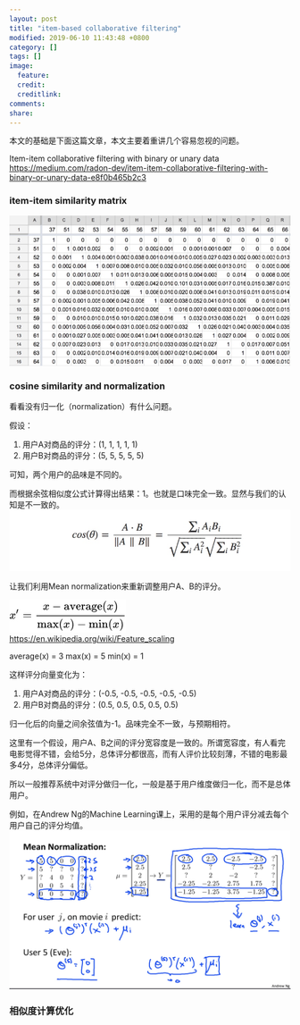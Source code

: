 ```yaml
---
layout: post
title: "item-based collaborative filtering"
modified: 2019-06-10 11:43:48 +0800
category: []
tags: []
image:
  feature: 
  credit: 
  creditlink: 
comments: 
share: 
---
```


本文的基础是下面这篇文章，本文主要着重讲几个容易忽视的问题。

Item-item collaborative filtering with binary or unary data
https://medium.com/radon-dev/item-item-collaborative-filtering-with-binary-or-unary-data-e8f0b465b2c3


### item-item similarity matrix

![](/media/15601386053473.jpg)

### cosine similarity and normalization

看看没有归一化（normalization）有什么问题。

假设：

1. 用户A对商品的评分：(1, 1, 1, 1, 1)
1. 用户B对商品的评分：(5, 5, 5, 5, 5)

可知，两个用户的品味是不同的。

而根据余弦相似度公式计算得出结果：1。也就是口味完全一致。显然与我们的认知是不一致的。
![](/media/15601420452086.jpg)

让我们利用Mean normalization来重新调整用户A、B的评分。

![](/media/15601432984898.jpg)
https://en.wikipedia.org/wiki/Feature_scaling

average(x) = 3
max(x) = 5
min(x) = 1

这样评分向量变化为：

1. 用户A对商品的评分：(-0.5, -0.5, -0.5, -0.5, -0.5)
1. 用户B对商品的评分：(0.5, 0.5, 0.5, 0.5, 0.5)

归一化后的向量之间余弦值为-1。品味完全不一致，与预期相符。


这里有一个假设，用户A、B之间的评分宽容度是一致的。所谓宽容度，有人看完电影觉得不错，会给5分，总体评分都很高，而有人评价比较刻薄，不错的电影最多4分，总体评分偏低。

所以一般推荐系统中对评分做归一化，一般是基于用户维度做归一化，而不是总体用户。

例如，在Andrew Ng的Machine Learning课上，采用的是每个用户评分减去每个用户自己的评分均值。
![](/media/15601439981816.jpg)



### 相似度计算优化



